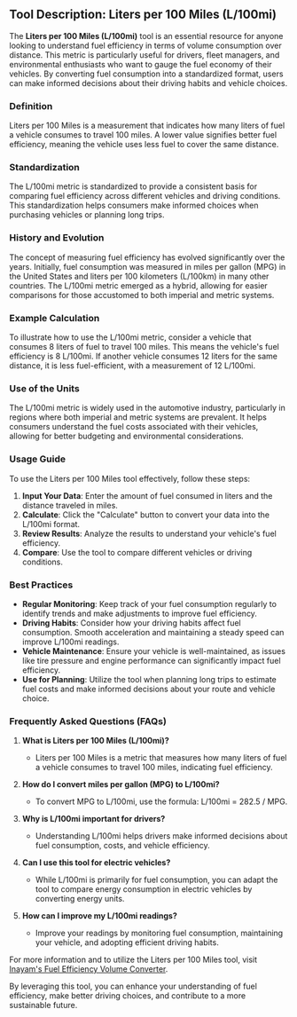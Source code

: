 ## Tool Description: Liters per 100 Miles (L/100mi)

The **Liters per 100 Miles (L/100mi)** tool is an essential resource for anyone looking to understand fuel efficiency in terms of volume consumption over distance. This metric is particularly useful for drivers, fleet managers, and environmental enthusiasts who want to gauge the fuel economy of their vehicles. By converting fuel consumption into a standardized format, users can make informed decisions about their driving habits and vehicle choices.

### Definition

Liters per 100 Miles is a measurement that indicates how many liters of fuel a vehicle consumes to travel 100 miles. A lower value signifies better fuel efficiency, meaning the vehicle uses less fuel to cover the same distance.

### Standardization

The L/100mi metric is standardized to provide a consistent basis for comparing fuel efficiency across different vehicles and driving conditions. This standardization helps consumers make informed choices when purchasing vehicles or planning long trips.

### History and Evolution

The concept of measuring fuel efficiency has evolved significantly over the years. Initially, fuel consumption was measured in miles per gallon (MPG) in the United States and liters per 100 kilometers (L/100km) in many other countries. The L/100mi metric emerged as a hybrid, allowing for easier comparisons for those accustomed to both imperial and metric systems.

### Example Calculation

To illustrate how to use the L/100mi metric, consider a vehicle that consumes 8 liters of fuel to travel 100 miles. This means the vehicle's fuel efficiency is 8 L/100mi. If another vehicle consumes 12 liters for the same distance, it is less fuel-efficient, with a measurement of 12 L/100mi.

### Use of the Units

The L/100mi metric is widely used in the automotive industry, particularly in regions where both imperial and metric systems are prevalent. It helps consumers understand the fuel costs associated with their vehicles, allowing for better budgeting and environmental considerations.

### Usage Guide

To use the Liters per 100 Miles tool effectively, follow these steps:

1. **Input Your Data**: Enter the amount of fuel consumed in liters and the distance traveled in miles.
2. **Calculate**: Click the "Calculate" button to convert your data into the L/100mi format.
3. **Review Results**: Analyze the results to understand your vehicle's fuel efficiency.
4. **Compare**: Use the tool to compare different vehicles or driving conditions.

### Best Practices

- **Regular Monitoring**: Keep track of your fuel consumption regularly to identify trends and make adjustments to improve fuel efficiency.
- **Driving Habits**: Consider how your driving habits affect fuel consumption. Smooth acceleration and maintaining a steady speed can improve L/100mi readings.
- **Vehicle Maintenance**: Ensure your vehicle is well-maintained, as issues like tire pressure and engine performance can significantly impact fuel efficiency.
- **Use for Planning**: Utilize the tool when planning long trips to estimate fuel costs and make informed decisions about your route and vehicle choice.

### Frequently Asked Questions (FAQs)

1. **What is Liters per 100 Miles (L/100mi)?**
   - Liters per 100 Miles is a metric that measures how many liters of fuel a vehicle consumes to travel 100 miles, indicating fuel efficiency.

2. **How do I convert miles per gallon (MPG) to L/100mi?**
   - To convert MPG to L/100mi, use the formula: L/100mi = 282.5 / MPG.

3. **Why is L/100mi important for drivers?**
   - Understanding L/100mi helps drivers make informed decisions about fuel consumption, costs, and vehicle efficiency.

4. **Can I use this tool for electric vehicles?**
   - While L/100mi is primarily for fuel consumption, you can adapt the tool to compare energy consumption in electric vehicles by converting energy units.

5. **How can I improve my L/100mi readings?**
   - Improve your readings by monitoring fuel consumption, maintaining your vehicle, and adopting efficient driving habits.

For more information and to utilize the Liters per 100 Miles tool, visit [Inayam's Fuel Efficiency Volume Converter](https://www.inayam.co/unit-converter/fuel_efficiency_volume). 

By leveraging this tool, you can enhance your understanding of fuel efficiency, make better driving choices, and contribute to a more sustainable future.